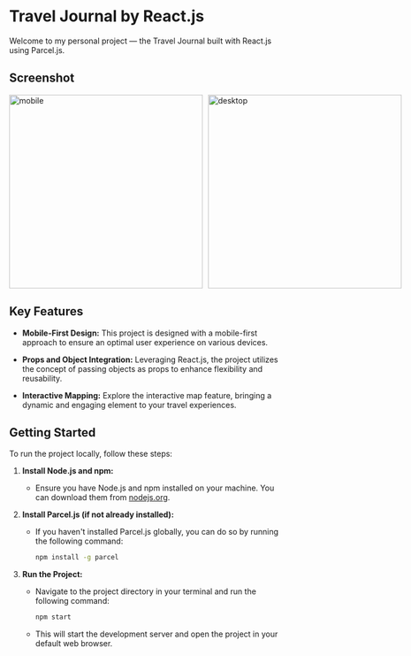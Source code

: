 # Travel Journal by React.js

Welcome to my personal project — the Travel Journal built with React.js using Parcel.js.

## Screenshot

<div style="display: flex;">
  <img src="https://github.com/LucasSuL/my-exercise-react-3-travel-journal/assets/109936384/4205601e-e0fd-4a44-8dca-aca2a7a5fbc2" alt="mobile" height="350px" style="margin-right: 10px;">
  <img src="https://github.com/LucasSuL/my-exercise-react-3-travel-journal/assets/109936384/dc142c3a-8346-46b1-b117-b4a79b6c42e5" alt="desktop" height="350px">
</div>

## Key Features

- **Mobile-First Design:** This project is designed with a mobile-first approach to ensure an optimal user experience on various devices.
  
- **Props and Object Integration:** Leveraging React.js, the project utilizes the concept of passing objects as props to enhance flexibility and reusability.

- **Interactive Mapping:** Explore the interactive map feature, bringing a dynamic and engaging element to your travel experiences.

## Getting Started

To run the project locally, follow these steps:

1. **Install Node.js and npm:**
   - Ensure you have Node.js and npm installed on your machine. You can download them from [nodejs.org](https://nodejs.org/).

2. **Install Parcel.js (if not already installed):**
   - If you haven't installed Parcel.js globally, you can do so by running the following command:
     ```bash
     npm install -g parcel
     ```

3. **Run the Project:**
   - Navigate to the project directory in your terminal and run the following command:
     ```bash
     npm start
     ```
   - This will start the development server and open the project in your default web browser.


